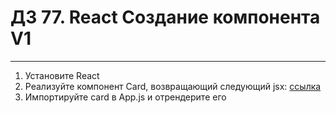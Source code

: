 # ДЗ 77. React Создание компонента V1

<hr>

1. Установите React
2. Реализуйте компонент Card, возвращающий следующий
   jsx:  <a href="https://github.com/junjun-it-courses/react-hw/blob/master/task-1.html" target="_blank">ссылка</a>
3. Импортируйте card в App.js и отрендерите его